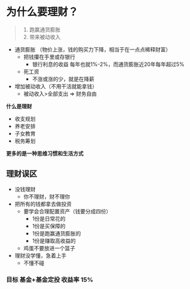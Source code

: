 # 为什么要理财？
>1. 跑赢通货膨胀
>2. 带来被动收入
- 通货膨胀 （物价上涨，钱的购买力下降，相当于在一点点稀释财富）
  - 把钱攥在手里或存银行
    - 银行利息的收益 每年也就1%-2%，而通货膨胀近20年每年超过5%
  - 死工资
    - 不涨或涨的少，就是在降薪
- 增加被动收入（不用干活就能拿钱）
  - 被动收入>全部支出 => 财务自由

**什么是理财**
- 收支规划
- 养老安排
- 子女教育
- 税务筹划

**更多的是一种思维习惯和生活方式**


## 理财误区
- 没钱理财
  - 你不理财，财不理你
- 把所有的钱都拿去做投资
  - 要学会合理配置资产（钱要分成四份）
    - 1份是日常花的
    - 1份是买保障的
    - 1份是跑赢通货膨胀的
    - 1份是赚取高收益的
  - 鸡蛋不要放进一个篮子
- 理财没学懂，急着上手
  - 不懂不碰


### 目标 基金+基金定投 收益率 15%
